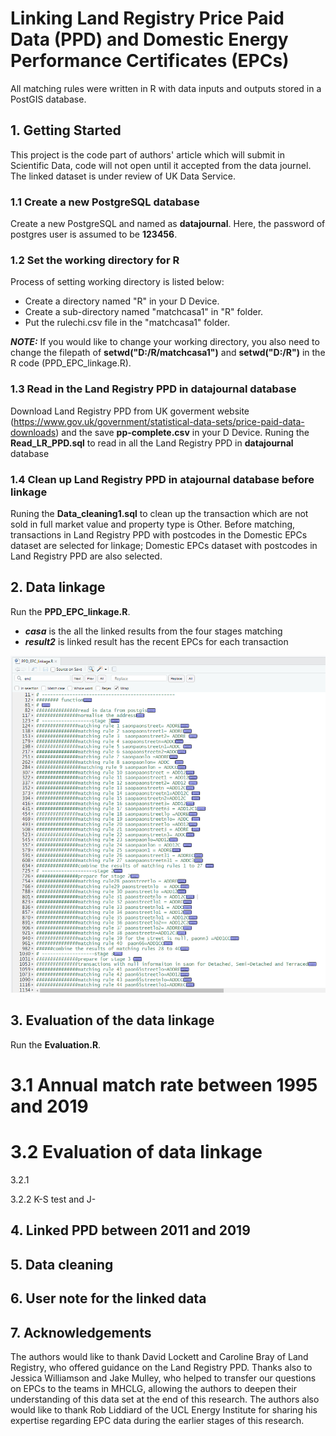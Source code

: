 
# Linking Land Registry Price Paid Data (PPD) and Domestic Energy Performance Certificates (EPCs)
All matching rules were written in R with data inputs and outputs stored in a PostGIS database.
## 1. Getting Started
This project is the code part of authors' article which will submit in Scientific Data, code will not open until it accepted from the data journel. The linked dataset is under review of UK Data Service.  


### 1.1 Create a new PostgreSQL database
Create a new PostgreSQL and named as **datajournal**. Here, the password of postgres user is assumed to be **123456**.


### 1.2 Set the working directory for R
Process of setting working directory is listed below:
- Create a directory named "R" in your D Device.
- Create a sub-directory named "matchcasa1" in "R" folder.  
- Put the rulechi.csv file in the "matchcasa1" folder.


***NOTE:*** If you would like to change your working directory, you also need to change the filepath of **setwd("D:/R/matchcasa1")** and **setwd("D:/R")** in the R code (PPD_EPC_linkage.R).


### 1.3 Read in the Land Registry PPD in datajournal database
Download Land Registry PPD from UK goverment website (https://www.gov.uk/government/statistical-data-sets/price-paid-data-downloads) and  the save **pp-complete.csv** in your D Device. Runing the **Read_LR_PPD.sql** to read in all the Land Registry PPD in **datajournal** database

### 1.4 Clean up Land Registry PPD in atajournal database before linkage
 Runing the **Data_cleaning1.sql** to clean up the transaction which are not sold in full market value and property type is Other. Before matching, transactions in Land Registry PPD with postcodes in the Domestic EPCs dataset are selected for linkage; Domestic EPCs dataset with postcodes in Land Registry PPD are also selected.

## 2. Data linkage
Run the **PPD_EPC_linkage.R**.
- ***casa*** is the all the linked results from the four stages matching
- ***result2*** is linked result has the recent EPCs for each transaction  
 
![](https://github.com/BINCHI1990/Link-LR-PPD-and-Domestic-EPCs/blob/master/Images/screenshot_of_linkage_code.png)

## 3. Evaluation of the data linkage 
Run the **Evaluation.R**.
# 3.1 Annual match rate between 1995 and 2019 

# 3.2 Evaluation of data linkage 
3.2.1

3.2.2 K-S test and J-

## 4. Linked PPD between 2011 and 2019

## 5. Data cleaning 

## 6. User note for the linked data


## 7. Acknowledgements

The authors would like to thank David Lockett and Caroline Bray of Land Registry, who offered guidance on the Land Registry PPD. Thanks also to Jessica Williamson and Jake Mulley, who helped to transfer our questions on EPCs to the teams in MHCLG, allowing the authors to deepen their understanding of this data set at the end of this research. The authors also would like to thank Rob Liddiard of the UCL Energy Institute for sharing his expertise regarding EPC data during the earlier stages of this research.  
